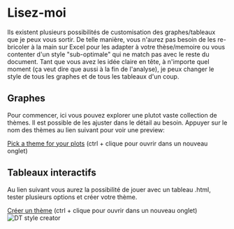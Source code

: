 # Lisez-moi
Ils existent plusieurs possibilités de customisation des graphes/tableaux que je peux vous sortir. De telle manière, vous n'aurez pas besoin de les re-bricoler à la main sur Excel pour les adapter à votre thèse/memoire ou vous contenter d'un style "sub-optimale" qui ne match pas avec le reste du document. Tant que vous avez les idée claire en tête, à n'importe quel moment (ça veut dire que aussi à la fin de l'analyse), je peux changer le style de tous les graphes et de tous les tableaux d'un coup.

## Graphes
Pour commencer, ici vous pouvez explorer une plutot vaste collection de thèmes. Il est possible de les ajuster dans le détail au besoin. Appuyer sur le nom des thèmes au lien suivant pour voir une preview:  

[Pick a theme for your plots](https://r-charts.com/ggplot2/themes/) (ctrl + clique pour ouvrir dans un nouveau onglet)
<br>
## Tableaux interactifs
Au lien suivant vous aurez la possibilité de jouer avec un tableau .html, tester plusieurs options et créer votre thème.  

[Créer un thème](https://datatables.net/manual/styling/theme-creator) (ctrl + clique pour ouvrir dans un nouveau onglet)
![DT style creator](https://github.com/FrancescoMonti-source/tesi_internes/blob/master/datatable_style_creator.svg?raw=true)
